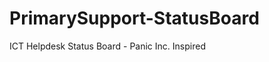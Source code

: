 PrimarySupport-StatusBoard
==========================

ICT Helpdesk Status Board - Panic Inc. Inspired